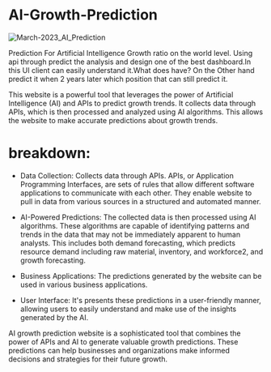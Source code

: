 # AI-Growth-Prediction
![March-2023_AI_Prediction](https://github.com/Naumaan777/AI-Growth-Prediction/assets/115418662/227e71d6-7e00-45e9-973c-13ec1887a803)

Prediction For Artificial Intelligence Growth ratio on the world level. Using api through predict the analysis and design one of the best dashboard.In this UI client can easily understand it.What does have? On the Other hand predict it when 2 years later which position that can still predict it.


This website is a powerful tool that leverages the power of Artificial Intelligence (AI) and APIs to predict growth trends. It collects data through APIs, which is then processed and analyzed using AI algorithms. This allows the website to make accurate predictions about growth trends.

# breakdown:

* Data Collection: Collects data through APIs. APIs, or Application Programming Interfaces, are sets of rules that allow different software applications to communicate with each other. They enable website to pull in data from various sources in a structured and automated manner.

* AI-Powered Predictions: The collected data is then processed using AI algorithms. These algorithms are capable of identifying patterns and trends in the data that may not be immediately apparent to human analysts. This includes both demand forecasting, which predicts resource demand including raw material, inventory, and workforce2, and growth forecasting.

* Business Applications: The predictions generated by the website can be used in various business applications.

* User Interface: It's presents these predictions in a user-friendly manner, allowing users to easily understand and make use of the insights generated by the AI.

AI growth prediction website is a sophisticated tool that combines the power of APIs and AI to generate valuable growth predictions. These predictions can help businesses and organizations make informed decisions and strategies for their future growth.

